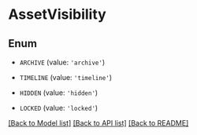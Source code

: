 # AssetVisibility


## Enum

* `ARCHIVE` (value: `'archive'`)

* `TIMELINE` (value: `'timeline'`)

* `HIDDEN` (value: `'hidden'`)

* `LOCKED` (value: `'locked'`)

[[Back to Model list]](../README.md#documentation-for-models) [[Back to API list]](../README.md#documentation-for-api-endpoints) [[Back to README]](../README.md)


